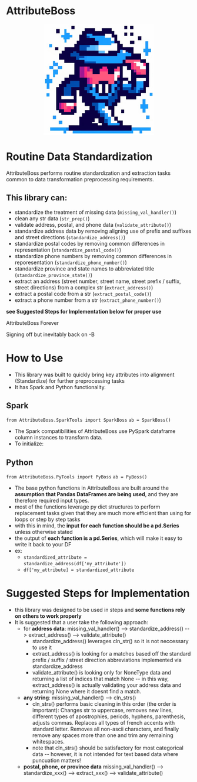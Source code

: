 # AttributeBoss

<p align="center">
<img src="https://github.com/beedrumms/attribute-boss/blob/bc755f2f95494ea0df7fe2ddf89be0140df8bf9d/assets/ab.png" alt="AttributeBoss Logo" height="300px">
</p>

# Routine Data Standardization
AttributeBoss performs routine standardization and extraction tasks common to data transformation preprocessing requirements. 

## This library can:
   - standardize the treatment of missing data (`missing_val_handler()`)
   - clean any str data (`str_prep()`)
   - validate address, postal, and phone data (`validate_attribute()`)
   - standardize address data by removing aligning use of prefix and suffixes and street directions (`standardize_address()`)
   - standardize postal codes by removing common differences in representation (`standardize_postal_code()`)
   - standardize phone numbers by removing common differences in reporesentation (`standardize_phone_number()`)
   - standardize province and state names to abbreviated title (`standardize_province_state()`)
   - extract an address (street number, street name, street prefix / suffix, street directions) from a complex str (`extract_address()`)
   - extract a postal code from a str (`extract_postal_code()`)
   - extract a phone number from a str (`extract_phone_number()`)

**see Suggested Steps for Implementation below for proper use**
   
AttributeBoss Forever 

Signing off but inevitably back on 
-B 

# How to Use
- This library was built to quickly bring key attributes into alignment (Standardize) for further preprocessing tasks 
- It has Spark and Python functionality. 

## Spark
`from AttributeBoss.SparkTools import SparkBoss`
`ab = SparkBoss()`
- The Spark compatibilities of AttributeBoss use PySpark dataframe column instances to transform data. 
- To initialize:
   

## Python
`from AttributeBoss.PyTools import PyBoss`
`ab = PyBoss()`
- The base python functions in AttributeBoss are built around the **assumption that Pandas DataFrames are being used**, and they are therefore required input types. 
- most of the functions leverage py dict structures to perform replacement tasks given that they are much more efficient than using for loops or step by step tasks
- with this in mind, the **input for each function should be a pd.Series** unless otherwise stated
- the output of **each function is a pd.Series**, which will make it easy to write it back to your DF
- ex:
   - `standardized_attribute = standardize_address(df['my_attribute'])`
   - `df['my_attribute] = standardized_attribute` 


# Suggested Steps for Implementation 
- this library was designed to be used in steps and **some functions rely on others to work properly**
- It is suggested that a user take the following approach:
   - for **address data**: missing_val_handler() --> standardize_address() --> extract_address() --> validate_attribute()
      - standardize_address() leverages cln_str() so it is not neccessary to use it 
      - extract_address() is looking for a matches based off the standard prefix / suffix / street direction abbreviations implemented via standardize_address 
      - validate_attribute() is looking only for NoneType data and returning a list of indices that match None -- in this way, extract_address() is actually validating your address data and returning None where it doesnt find a match. 
   - **any string**: missing_val_handler() --> cln_strs() 
      - cln_strs() performs basic cleaning in this order (the order is important): Changes str to uppercase, removes new lines, different types of apostrophies, periods, hyphens, parenthesis, adjusts commas. Replaces all types of french accents with standard letter. Removes all non-ascii characters, and finally remove any spaces more than one and trim any remaining whitespaces.
      - note that cln_strs() should be satisfactory for most categorical data -- however, it is not intended for text based data where puncuation matters! 
   - **postal, phone, or province data** missing_val_handler() --> standardize_xxx() --> extract_xxx() --> validate_attribute()





